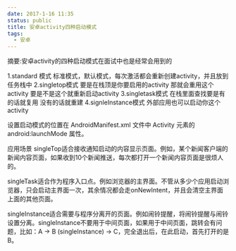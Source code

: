 ```yaml
---
date: 2017-1-16 11:35
status: public
title: 安卓activity四种启动模式
tags:
  - 安卓
---
```


摘要:安卓activity的四种启动模式在面试中也是经常会用到的
<!--more-->
1.standard 模式 标准模式，默认模式，每次激活都会重新创建activity，并且放到任务栈中
2.singletop模式 要是在栈顶是你要启用的activity 那就会重用这个activity 要是不是这个就重新启动activity
3.singletask模式 在栈里面查找要是有的话就复用 没有的话就重建
4.signleInstance模式 外部应用也可以启动你这个activity

设置启动模式的位置在 AndroidManifest.xml 文件中 Activity 元素的 android:launchMode 属性。

应用场景  singleTop适合接收通知启动的内容显示页面。例如，某个新闻客户端的新闻内容页面，如果收到10个新闻推送，每次都打开一个新闻内容页面是很烦人的。

singleTask适合作为程序入口点。例如浏览器的主界面。不管从多少个应用启动浏览器，只会启动主界面一次，其余情况都会走onNewIntent，并且会清空主界面上面的其他页面。

singleInstance适合需要与程序分离开的页面。例如闹铃提醒，将闹铃提醒与闹铃设置分离。singleInstance不要用于中间页面，如果用于中间页面，跳转会有问题，比如：A -> B (singleInstance) -> C，完全退出后，在此启动，首先打开的是B。